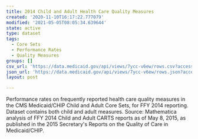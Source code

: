 ```yaml
---
title: 2014 Child and Adult Health Care Quality Measures
created: '2020-11-10T16:17:22.777079'
modified: '2021-05-05T08:05:34.639644'
state: active
type: dataset
tags:
  - Core Sets
  - Performance Rates
  - Quality Measures
groups: []
csv_url: 'https://data.medicaid.gov/api/views/7ycc-v6ew/rows.csv?accessType=DOWNLOAD'
json_url: 'https://data.medicaid.gov/api/views/7ycc-v6ew/rows.json?accessType=DOWNLOAD'
layout: post

---
```

Performance rates on frequently reported health care quality measures in the CMS Medicaid/CHIP Child and Adult Core Sets, for FFY 2014 reporting.  Dataset contains both child and adult measures. Source: Mathematica analysis of FFY 2014 Child and Adult CARTS reports as of May 8, 2015, as published in the 2015 Secretary's Reports on the Quality of Care in Medicaid/CHIP.
